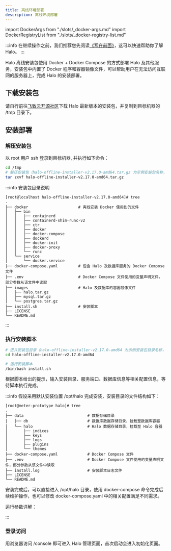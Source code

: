 ```yaml
---
title: 离线环境部署
description: 离线环境部署
---
```


import DockerArgs from "./slots/_docker-args.md"
import DockerRegistryList from "./slots/_docker-registry-list.md"

:::info
在继续操作之前，我们推荐您先阅读[《写在前面》](../prepare.md)，这可以快速帮助你了解 Halo。
:::

Halo 离线安装包使用 Docker + Docker Compose 的方式部署 Halo 及其他服务，安装包中内置了 Docker 程序和容器镜像文件，可以帮助用户在无法访问互联网的服务器上，完成 Halo 的安装部署。

## 下载安装包

请自行前往[飞致云开源社区](https://community.fit2cloud.com/#/products/halo/downloads)下载 Halo 最新版本的安装包，并复制到目标机器的 /tmp 目录下。

## 安装部署

### 解压安装包

以 root 用户 ssh 登录到目标机器, 并执行如下命令：

```bash
cd /tmp
# 解压安装包（halo-offline-installer-v2.17.0-amd64.tar.gz 为示例安装包名称，操作时可根据实际安装包名称替换）
tar zxvf halo-offline-installer-v2.17.0-amd64.tar.gz
```

:::info
安装包目录说明

```text
[root@localhost halo-offline-installer-v2.17.0-amd64]# tree
.
├── docker                      # 离线安装 Docker 使用到的文件
│   ├── bin
│   │   ├── containerd
│   │   ├── containerd-shim-runc-v2
│   │   ├── ctr
│   │   ├── docker
│   │   ├── docker-compose
│   │   ├── dockerd
│   │   ├── docker-init
│   │   ├── docker-proxy
│   │   └── runc
│   └── service
│       └── docker.service
├── docker-compose.yaml         # 包含 Halo 及数据库服务的 Docker Compose 文件
├── .env                        # Docker Compose 文件使用的变量声明文件，部分参数从该文件中读取
├── images                      # Halo 及数据库的容器镜像文件
│   ├── halo.tar.gz
│   ├── mysql.tar.gz
│   └── postgres.tar.gz
├── install.sh                  # 安装脚本
├── LICENSE
└── README.md
```

:::

### 执行安装脚本

```bash
# 进入安装包目录（halo-offline-installer-v2.17.0-amd64 为示例安装包目录名称，操作时可根据实际安装包名称替换）
cd halo-offline-installer-v2.17.0-amd64

# 运行安装脚本
/bin/bash install.sh
```

根据脚本给出的提示，输入安装目录、服务端口、数据库信息等相关配置信息，等待脚本执行完成。

:::info
假设采用默认安装位置 /opt/halo 完成安装，安装目录的文件结构如下：

```text
[root@meter-prototype halo]# tree
.
├── data                            # 数据存储目录
│   ├── db                          # 数据库数据存储目录，挂载至数据库容器
│   └── halo                        # Halo 数据存储目录，挂载至 Halo 容器
│       ├── indices
│       ├── keys
│       ├── logs
│       ├── plugins
│       └── themes
├── docker-compose.yaml             # Docker Compose 文件
├── .env                            # Docker Compose 文件使用的变量声明文件，部分参数从该文件中读取
├── install.log                     # 安装脚本日志文件
├── LICENSE
└── README.md
```

安装完成后，可以直接进入 /opt/halo 目录，使用 docker-compose 命令完成后续维护操作，也可以修改 docker-compose.yaml 中的相关配置满足不同需求。

运行参数详解：

<DockerArgs />

:::

### 登录访问

用浏览器访问 /console 即可进入 Halo 管理页面，首次启动会进入初始化页面。
